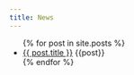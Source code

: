 ```yaml
---
title: News
---
```

<ul>
  {% for post in site.posts %}
    <li>
      <a href="{{ post.url | prepend:site.baseurl }}">{{ post.title }}</a>
      {{post}}
    </li>
  {% endfor %}
</ul>
